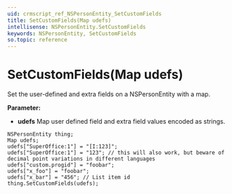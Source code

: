 ```yaml
---
uid: crmscript_ref_NSPersonEntity_SetCustomFields
title: SetCustomFields(Map udefs)
intellisense: NSPersonEntity.SetCustomFields
keywords: NSPersonEntity, SetCustomFields
so.topic: reference
---
```


# SetCustomFields(Map udefs)

Set the user-defined and extra fields on a NSPersonEntity with a map.

**Parameter:** 
* **udefs** Map user defined field and extra field values encoded as strings.

```crmscript
NSPersonEntity thing;
Map udefs;
udefs["SuperOffice:1"] = "[I:123]";
udefs["SuperOffice:1"] = "123"; // this will also work, but beware of decimal point variations in different languages
udefs["custom.progid"] = "foobar";
udefs["x_foo"] = "foobar";
udefs["x_bar"] = "456"; // List item id
thing.SetCustomFields(udefs);
```

